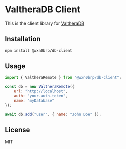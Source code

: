 # ValtheraDB Client

This is the client library for [ValtheraDB](https://github.com/wxn0brp/ValtheraDB)

## Installation

```bash
npm install @wxn0brp/db-client
```

## Usage

```js
import { ValtheraRemote } from "@wxn0brp/db-client";

const db = new ValtheraRemote({
    url: "http://localhost",
    auth: "your-auth-token",
    name: "myDatabase"
});

await db.add("user", { name: "John Doe" });
```

## License

MIT